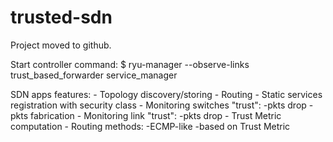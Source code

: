 # trusted-sdn
Project moved to github.

Start controller command:
 $ ryu-manager --observe-links trust_based_forwarder service_manager

SDN apps features:
	- Topology discovery/storing
	- Routing
	- Static services registration with security class
	- Monitoring switches "trust":
		-pkts drop
		-pkts fabrication
	- Monitoring link "trust":
		-pkts drop
	- Trust Metric computation
	- Routing methods:
		-ECMP-like
		-based on Trust Metric
	

